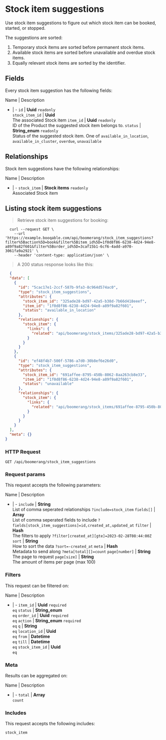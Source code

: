 # Stock item suggestions

Use stock item suggestions to figure out which stock item can be booked,
started, or stopped.

The suggestions are sorted:
  1. Temporary stock items are sorted before permanent stock items.
  2. Available stock items are sorted before unavailable and overdue stock items.
  3. Equally relevant stock items are sorted by the identifier.

## Fields
Every stock item suggestion has the following fields:

Name | Description
- | -
`id` | **Uuid** `readonly`<br>
`stock_item_id` | **Uuid** <br>The associated Stock item
`item_id` | **Uuid** `readonly`<br>ID of the Product the suggested stock item belongs to.
`status` | **String_enum** `readonly`<br>Status of the suggested stock item. One of `available_in_location`, `available_in_cluster`, `overdue`, `unavailable` 


## Relationships
Stock item suggestions have the following relationships:

Name | Description
- | -
`stock_item` | **Stock items** `readonly`<br>Associated Stock item


## Listing stock item suggestions



> Retrieve stock item suggestions for booking:

```shell
  curl --request GET \
    --url 'https://example.booqable.com/api/boomerang/stock_item_suggestions?filter%5Baction%5D=book&filter%5Bitem_id%5D=1f0d8f86-6238-4d24-94e8-a89f9a82f601&filter%5Border_id%5D=3caf15b1-6cf6-4add-a970-3061fa9a2921' \
    --header 'content-type: application/json' \
```

> A 200 status response looks like this:

```json
  {
  "data": [
    {
      "id": "5cac17e1-2ccf-587b-9fa3-8c964d574ac0",
      "type": "stock_item_suggestions",
      "attributes": {
        "stock_item_id": "325ade28-bd97-42a5-b38d-7b66d418eeef",
        "item_id": "1f0d8f86-6238-4d24-94e8-a89f9a82f601",
        "status": "available_in_location"
      },
      "relationships": {
        "stock_item": {
          "links": {
            "related": "api/boomerang/stock_items/325ade28-bd97-42a5-b38d-7b66d418eeef"
          }
        }
      }
    },
    {
      "id": "ef48f4b7-500f-5786-a7d0-30b8ef6e26d0",
      "type": "stock_item_suggestions",
      "attributes": {
        "stock_item_id": "691affee-8795-450b-8062-8aa263cb8e33",
        "item_id": "1f0d8f86-6238-4d24-94e8-a89f9a82f601",
        "status": "unavailable"
      },
      "relationships": {
        "stock_item": {
          "links": {
            "related": "api/boomerang/stock_items/691affee-8795-450b-8062-8aa263cb8e33"
          }
        }
      }
    }
  ],
  "meta": {}
}
```

### HTTP Request

`GET /api/boomerang/stock_item_suggestions`

### Request params

This request accepts the following parameters:

Name | Description
- | -
`include` | **String** <br>List of comma seperated relationships `?include=stock_item`
`fields[]` | **Array** <br>List of comma seperated fields to include `?fields[stock_item_suggestions]=id,created_at,updated_at`
`filter` | **Hash** <br>The filters to apply `?filter[created_at][gte]=2023-02-28T08:44:00Z`
`sort` | **String** <br>How to sort the data `?sort=-created_at`
`meta` | **Hash** <br>Metadata to send along `?meta[total][]=count`
`page[number]` | **String** <br>The page to request
`page[size]` | **String** <br>The amount of items per page (max 100)


### Filters

This request can be filtered on:

Name | Description
- | -
`item_id` | **Uuid** `required`<br>`eq`
`status` | **String_enum** <br>`eq`
`order_id` | **Uuid** `required`<br>`eq`
`action` | **String_enum** `required`<br>`eq`
`q` | **String** <br>`eq`
`location_id` | **Uuid** <br>`eq`
`from` | **Datetime** <br>`eq`
`till` | **Datetime** <br>`eq`
`stock_item_id` | **Uuid** <br>`eq`


### Meta

Results can be aggregated on:

Name | Description
- | -
`total` | **Array** <br>`count`


### Includes

This request accepts the following includes:

`stock_item`





